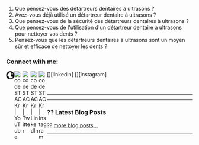 1. Que pensez-vous des détartreurs dentaires à ultrasons ? 
2. Avez-vous déjà utilisé un détartreur dentaire à ultrasons ? 
3. Que pensez-vous de la sécurité des détartreurs dentaires à ultrasons ? 
4. Que pensez-vous de l'utilisation d'un détartreur dentaire à ultrasons pour nettoyer vos dents ? 
5. Pensez-vous que les détartreurs dentaires à ultrasons sont un moyen sûr et efficace de nettoyer les dents ?


### Connect with me:

[<img align="left" alt="codeSTACKr.com" width="22px" src="https://raw.githubusercontent.com/iconic/open-iconic/master/svg/globe.svg" />][website]
[<img align="left" alt="codeSTACKr | YouTube" width="22px" src="https://cdn.jsdelivr.net/npm/simple-icons@v3/icons/youtube.svg" />][youtube]
[<img align="left" alt="codeSTACKr | Twitter" width="22px" src="https://cdn.jsdelivr.net/npm/simple-icons@v3/icons/twitter.svg" />][twitter]
[<img align="left" alt="codeSTACKr | LinkedIn" width="22px" src="https://cdn.jsdelivr.net/npm/simple-icons@v3/icons/linkedin.svg" />][linkedin]
[<img align="left" alt="codeSTACKr | Instagram" width="22px" src="https://cdn.jsdelivr.net/npm/simple-icons@v3/icons/instagram.svg" />][instagram]

<br />

---

---

### ?? Latest Blog Posts

<!-- BLOG-POST-LIST:START -->
<!-- BLOG-POST-LIST:END -->

?? [more blog posts...](https://about.me/detartreurdentaire/)

---


[website]: https://www.lilidiscount.com/product/detartreur-dentaire-ultrason/
[twitter]: https://twitter.com/detartreurultra
[youtube]: https://www.youtube.com/channel/UCWh0KaDBuM7dA7kWnTRYK-A

